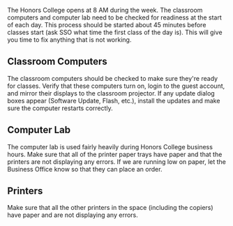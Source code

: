 The Honors College opens at 8 AM during the week. The classroom computers and computer lab need to be checked for readiness at the start of each day. This process should be started about 45 minutes before classes start (ask SSO what time the first class of the day is). This will give you time to fix anything that is not working.

## Classroom Computers
The classroom computers should be checked to make sure they're ready for classes. Verify that these computers turn on, login to the guest account, and mirror their displays to the classroom projector. If any update dialog boxes appear (Software Update, Flash, etc.), install the updates and make sure the computer restarts correctly.

## Computer Lab
The computer lab is used fairly heavily during Honors College business hours. Make sure that all of the printer paper trays have paper and that the printers are not displaying any errors. If we are running low on paper, let the Business Office know so that they can place an order.

## Printers
Make sure that all the other printers in the space (including the copiers) have paper and are not displaying any errors.
